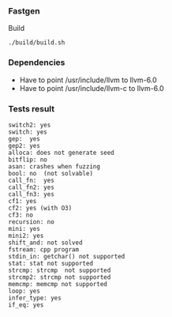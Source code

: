 ### Fastgen

Build

```
./build/build.sh
```


### Dependencies

* Have to point /usr/include/llvm to llvm-6.0
* Have to point /usr/include/llvm-c to llvm-6.0


### Tests result

```
switch2: yes
switch: yes
gep:  yes
gep2: yes
alloca: does not generate seed
bitflip: no
asan: crashes when fuzzing
bool: no  (not solvable)
call_fn:  yes
call_fn2: yes
call_fn3: yes
cf1: yes
cf2: yes (with O3)
cf3: no
recursion: no
mini: yes
mini2: yes
shift_and: not solved
fstream: cpp program
stdin_in: getchar() not supported
stat: stat not supported
strcmp: strcmp  not supported
strcmp2: strcmp not supported
memcmp: memcmp not supported
loop: yes
infer_type: yes
if_eq: yes
```


